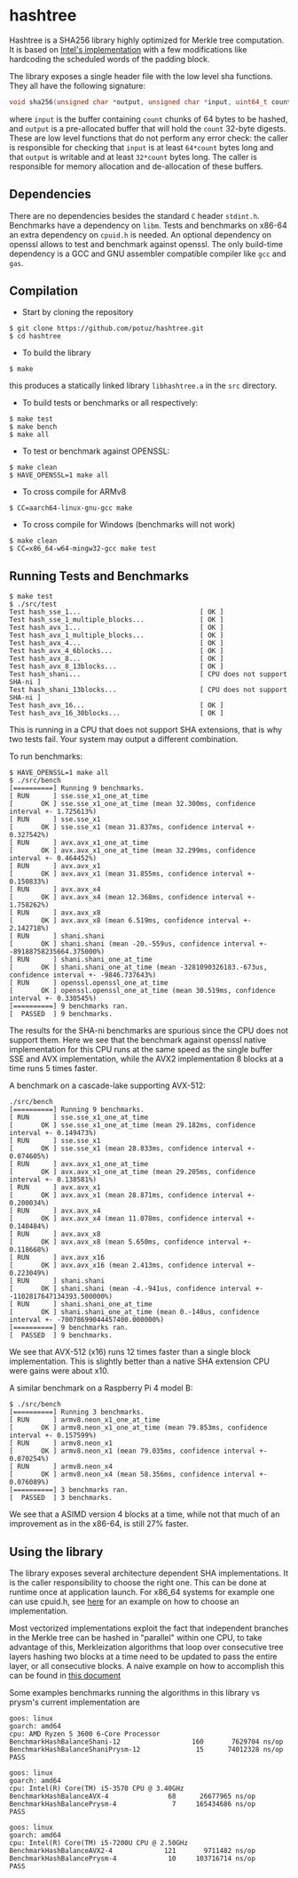 # hashtree

Hashtree is a SHA256 library highly optimized for Merkle tree computation. It is
based on [Intel's implementation](https://github.com/intel/intel-ipsec-mb) with
a few modifications like hardcoding the scheduled words of the padding block. 

The library exposes a single header file with the low level sha functions. They
all have the following signature:
```c
void sha256(unsigned char *output, unsigned char *input, uint64_t count)
```
where `input` is the buffer containing `count` chunks of 64 bytes to be hashed,
and `output` is a pre-allocated buffer that will hold the `count` 32-byte digests. 
These are low level functions that do not perform any error check: the caller is
responsible for checking that `input` is at least `64*count` bytes long and that
`output` is writable and at least `32*count` bytes long. The caller is
responsible for memory allocation and de-allocation of these buffers. 

## Dependencies
There are no dependencies besides the standard `C` header `stdint.h`. Benchmarks
have a dependency on `libm`. Tests and benchmarks on x86-64 an extra
dependency on `cpuid.h` is needed. An optional dependency on openssl allows to
test and benchmark against openssl. The only build-time dependency is a GCC and
GNU assembler compatible compiler like `gcc` and `gas`. 

## Compilation
- Start by cloning the repository
```shell
$ git clone https://github.com/potuz/hashtree.git
$ cd hashtree
```
- To build the library
```shell
$ make
```
this produces a statically linked library `libhashtree.a` in the `src`
directory. 
- To build tests or benchmarks or all respectively:
```shell
$ make test
$ make bench
$ make all
```
- To test or benchmark against OPENSSL:
```shell
$ make clean
$ HAVE_OPENSSL=1 make all
```
- To cross compile for ARMv8
```shell
$ CC=aarch64-linux-gnu-gcc make
```
- To cross compile for Windows (benchmarks will not work)
```shell
$ make clean
$ CC=x86_64-w64-mingw32-gcc make test
```
## Running Tests and Benchmarks
```shell
$ make test
$ ./src/test 
Test hash_sse_1...                              [ OK ]
Test hash_sse_1_multiple_blocks...              [ OK ]
Test hash_avx_1...                              [ OK ]
Test hash_avx_1_multiple_blocks...              [ OK ]
Test hash_avx_4...                              [ OK ]
Test hash_avx_4_6blocks...                      [ OK ]
Test hash_avx_8...                              [ OK ]
Test hash_avx_8_13blocks...                     [ OK ]
Test hash_shani...                              [ CPU does not support SHA-ni ]
Test hash_shani_13blocks...                     [ CPU does not support SHA-ni ]
Test hash_avx_16...                             [ OK ]
Test hash_avx_16_30blocks...                    [ OK ]
```
This is running in a CPU that does not support SHA extensions, that is why two tests fail. Your system may output a different combination. 

To run benchmarks:
```shell
$ HAVE_OPENSSL=1 make all
$ ./src/bench 
[==========] Running 9 benchmarks.
[ RUN      ] sse.sse_x1_one_at_time
[       OK ] sse.sse_x1_one_at_time (mean 32.300ms, confidence interval +- 1.725613%)
[ RUN      ] sse.sse_x1
[       OK ] sse.sse_x1 (mean 31.837ms, confidence interval +- 0.327542%)
[ RUN      ] avx.avx_x1_one_at_time
[       OK ] avx.avx_x1_one_at_time (mean 32.299ms, confidence interval +- 0.464452%)
[ RUN      ] avx.avx_x1
[       OK ] avx.avx_x1 (mean 31.855ms, confidence interval +- 0.150833%)
[ RUN      ] avx.avx_x4
[       OK ] avx.avx_x4 (mean 12.368ms, confidence interval +- 1.758262%)
[ RUN      ] avx.avx_x8
[       OK ] avx.avx_x8 (mean 6.519ms, confidence interval +- 2.142718%)
[ RUN      ] shani.shani
[       OK ] shani.shani (mean -20.-559us, confidence interval +- -89188758235664.375000%)
[ RUN      ] shani.shani_one_at_time
[       OK ] shani.shani_one_at_time (mean -3281090326183.-673us, confidence interval +- -9846.737643%)
[ RUN      ] openssl.openssl_one_at_time
[       OK ] openssl.openssl_one_at_time (mean 30.519ms, confidence interval +- 0.330545%)
[==========] 9 benchmarks ran.
[  PASSED  ] 9 benchmarks.
```
The results for the SHA-ni benchmarks are spurious since the CPU does not
support them. Here we see that the benchmark against openssl native
implementation for this CPU runs at the same speed as the single buffer SSE and
AVX implementation, while the AVX2 implementation 8 blocks at a time runs 5
times faster.

A benchmark on a cascade-lake supporting AVX-512:
```shell
./src/bench
[==========] Running 9 benchmarks.
[ RUN      ] sse.sse_x1_one_at_time
[       OK ] sse.sse_x1_one_at_time (mean 29.182ms, confidence interval +- 0.149473%)
[ RUN      ] sse.sse_x1
[       OK ] sse.sse_x1 (mean 28.833ms, confidence interval +- 0.074605%)
[ RUN      ] avx.avx_x1_one_at_time
[       OK ] avx.avx_x1_one_at_time (mean 29.205ms, confidence interval +- 0.138581%)
[ RUN      ] avx.avx_x1
[       OK ] avx.avx_x1 (mean 28.871ms, confidence interval +- 0.200034%)
[ RUN      ] avx.avx_x4
[       OK ] avx.avx_x4 (mean 11.078ms, confidence interval +- 0.140484%)
[ RUN      ] avx.avx_x8
[       OK ] avx.avx_x8 (mean 5.650ms, confidence interval +- 0.118668%)
[ RUN      ] avx.avx_x16
[       OK ] avx.avx_x16 (mean 2.413ms, confidence interval +- 0.223049%)
[ RUN      ] shani.shani
[       OK ] shani.shani (mean -4.-941us, confidence interval +- -1102817647134393.500000%)
[ RUN      ] shani.shani_one_at_time
[       OK ] shani.shani_one_at_time (mean 0.-140us, confidence interval +- -70078699044457400.000000%)
[==========] 9 benchmarks ran.
[  PASSED  ] 9 benchmarks.
```
We see that AVX-512 (x16) runs 12 times faster than a single block
implementation. This is slightly better than a native SHA extension CPU were
gains were about x10. 

A similar benchmark on a Raspberry Pi 4 model B:
```shell
$ ./src/bench 
[==========] Running 3 benchmarks.
[ RUN      ] armv8.neon_x1_one_at_time
[       OK ] armv8.neon_x1_one_at_time (mean 79.853ms, confidence interval +- 0.157599%)
[ RUN      ] armv8.neon_x1
[       OK ] armv8.neon_x1 (mean 79.035ms, confidence interval +- 0.070254%)
[ RUN      ] armv8.neon_x4
[       OK ] armv8.neon_x4 (mean 58.356ms, confidence interval +- 0.076089%)
[==========] 3 benchmarks ran.
[  PASSED  ] 3 benchmarks.
```
We see that a ASIMD version 4 blocks at a time, while not that much of an
improvement as in the x86-64, is still 27% faster. 

## Using the library
The library exposes several architecture dependent SHA implementations. It is the caller responsibility to choose the right one. This can be done at runtime once at application launch. For x86_64 systems for example one can use cpuid.h, see [here](https://github.com/potuz/mammon/blob/main/ssz/hasher.cpp#L43) for an example on how to choose an implementation. 

Most vectorized implementations exploit the fact that independent branches in the Merkle tree can be hashed in "parallel" within one CPU, to take advantage of this, 
Merkleization algorithms that loop over consecutive tree layers hashing two blocks at a time need to be updated to pass the entire layer, or all consecutive blocks. A naive example on how to accomplish this can be found in [this document](https://hackmd.io/80mJ75A5QeeRcrNmqcuU-g?view)

Some examples benchmarks running the algorithms in this library vs prysm's current implementation are
```
goos: linux
goarch: amd64
cpu: AMD Ryzen 5 3600 6-Core Processor
BenchmarkHashBalanceShani-12                  160       7629704 ns/op
BenchmarkHashBalanceShaniPrysm-12              15      74012328 ns/op
PASS

goos: linux
goarch: amd64
cpu: Intel(R) Core(TM) i5-3570 CPU @ 3.40GHz
BenchmarkHashBalanceAVX-4               68      26677965 ns/op
BenchmarkHashBalancePrysm-4              7     165434686 ns/op
PASS

goos: linux
goarch: amd64
cpu: Intel(R) Core(TM) i5-7200U CPU @ 2.50GHz
BenchmarkHashBalanceAVX2-4             121       9711482 ns/op
BenchmarkHashBalancePrysm-4             10     103716714 ns/op
PASS
```

